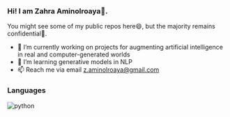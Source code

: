 ### Hi! I am Zahra Aminolroaya👋. 

You might see some of my public repos here😄, but the majority remains confidential🤔.

- 🔭 I’m currently working on projects for augmenting artificial intelligence in real and computer-generated worlds 
- 🌱 I’m learning generative models in NLP
- 📫 Reach me via email z.aminolroaya@gmail.com

### Languages

![python](https://img.shields.io/badge/Python-3776AB?style=for-the-badge&logo=python&logoColor=white)


